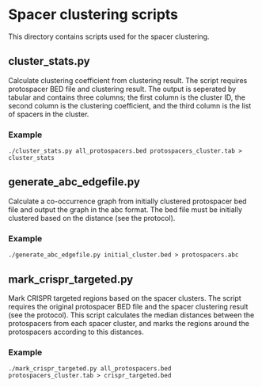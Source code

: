 # Spacer clustering scripts
This directory contains scripts used for the spacer clustering.

## cluster_stats.py
Calculate clustering coefficient from clustering result. The script requires protospacer BED file and clustering result. The output is seperated by tabular and contains three columns; the first column is the cluster ID, the second column is the clustering coefficient, and the third column is the list of spacers in the cluster.

### Example
```
./cluster_stats.py all_protospacers.bed protospacers_cluster.tab > cluster_stats
```

## generate_abc_edgefile.py
Calculate a co-occurrence graph from initially clustered protospacer bed file and output the graph in the abc format. The bed file must be initially clustered based on the distance (see the protocol).

### Example
```
./generate_abc_edgefile.py initial_cluster.bed > protospacers.abc
```

## mark_crispr_targeted.py
Mark CRISPR targeted regions based on the spacer clusters. The script requires the original protospacer BED file and the spacer clustering result (see the protocol). This script calculates the median distances between the protospacers from each spacer cluster, and marks the regions around the protospacers according to this distances.

### Example
```
./mark_crispr_targeted.py all_protospacers.bed protospacers_cluster.tab > crispr_targeted.bed
```
